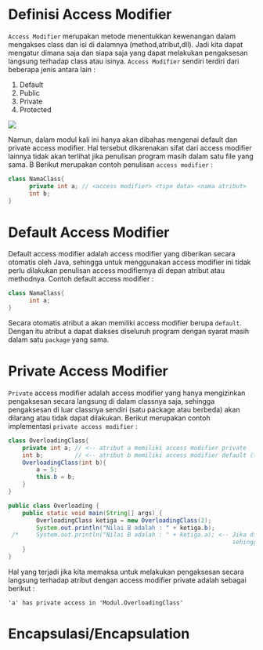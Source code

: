 # Definisi Access Modifier
`Access Modifier` merupakan metode menentukkan kewenangan dalam mengakses class dan isi di dalamnya (method,atribut,dll). Jadi kita dapat mengatur dimana saja dan siapa saja yang dapat melakukan pengaksesan langsung terhadap class atau isinya. 
`Access Modifier` sendiri terdiri dari beberapa jenis antara lain : 
1. Default
2. Public
3. Private
4. Protected

![](https://usemynotes.com/wp-content/uploads/2021/02/what-are-access-specifiers-in-java.jpg)

Namun, dalam modul kali ini hanya akan dibahas mengenai default dan private access modifier. Hal tersebut dikarenakan sifat dari access modifier lainnya tidak akan terlihat jika penulisan program masih dalam satu file yang sama. B
Berikut merupakan contoh penulisan `access modifier` : 
``````Java
class NamaClass{
      private int a; // <access modifier> <tipe data> <nama atribut>
      int b;
}
``````
# Default Access Modifier
Default access modifier adalah access modifier yang diberikan secara otomatis oleh Java, sehingga untuk menggunakan access modifier ini tidak perlu dilakukan penulisan access modifiernya di depan atribut atau methodnya. Contoh default access modifier : 
``````Java
class NamaClass{
      int a;
}
``````
Secara otomatis atribut a akan memiliki access modifier berupa `default`. Dengan itu atribut a dapat diakses diseluruh program dengan syarat masih dalam satu `package` yang sama.
# Private Access Modifier
`Private` access modifier adalah access modifier yang hanya mengizinkan pengaksesan secara langsung di dalam classnya saja, sehingga pengaksesan di luar classnya sendiri (satu package atau berbeda) akan dilarang atau tidak dapat dilakukan. 
Berikut merupakan contoh implementasi `private access modifier` :  
``````Java
class OverloadingClass{
    private int a; // <-- atribut a memiliki access modifier private
    int b;         // <-- atribut b memiliki access modifier default (tidak perlu ditulis)
    OverloadingClass(int b){
        a = 5;
        this.b = b;
    }
}

public class Overloading {
    public static void main(String[] args) {
        OverloadingClass ketiga = new OverloadingClass(2);
        System.out.println("Nilai B adalah : " + ketiga.b);
 /*     System.out.println("Nilai B adalah : " + ketiga.a); <-- Jika dijalankan akan error, karena atribut a memiliki access modifier berupa private, 
                                                                sehingga tidak dapat dilakukan pengaksesan di luar classnya sendiri */ 
    }
}
`````` 
Hal yang terjadi jika kita memaksa untuk melakukan pengaksesan secara langsung terhadap atribut dengan access modifier private adalah sebagai berikut : 
``````
'a' has private access in 'Modul.OverloadingClass'
``````
# Encapsulasi/Encapsulation